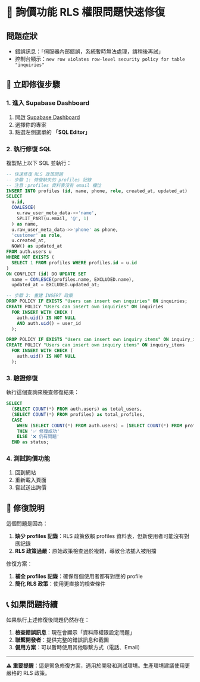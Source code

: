 # 🚨 詢價功能 RLS 權限問題快速修復

## 問題症狀
- 錯誤訊息：「伺服器內部錯誤，系統暫時無法處理，請稍後再試」
- 控制台顯示：`new row violates row-level security policy for table "inquiries"`

## 🔧 立即修復步驟

### 1. 進入 Supabase Dashboard
1. 開啟 [Supabase Dashboard](https://supabase.com/dashboard)
2. 選擇你的專案
3. 點選左側選單的 **「SQL Editor」**

### 2. 執行修復 SQL
複製貼上以下 SQL 並執行：

```sql
-- 快速修復 RLS 政策問題
-- 步驟 1: 修復缺失的 profiles 記錄
-- 注意：profiles 資料表沒有 email 欄位
INSERT INTO profiles (id, name, phone, role, created_at, updated_at)
SELECT 
  u.id, 
  COALESCE(
    u.raw_user_meta_data->>'name',
    SPLIT_PART(u.email, '@', 1)
  ) as name,
  u.raw_user_meta_data->>'phone' as phone,
  'customer' as role,
  u.created_at,
  NOW() as updated_at
FROM auth.users u
WHERE NOT EXISTS (
  SELECT 1 FROM profiles WHERE profiles.id = u.id
)
ON CONFLICT (id) DO UPDATE SET
  name = COALESCE(profiles.name, EXCLUDED.name),
  updated_at = EXCLUDED.updated_at;

-- 步驟 2: 重建 INSERT 政策
DROP POLICY IF EXISTS "Users can insert own inquiries" ON inquiries;
CREATE POLICY "Users can insert own inquiries" ON inquiries
  FOR INSERT WITH CHECK (
    auth.uid() IS NOT NULL 
    AND auth.uid() = user_id
  );

DROP POLICY IF EXISTS "Users can insert own inquiry items" ON inquiry_items;  
CREATE POLICY "Users can insert own inquiry items" ON inquiry_items
  FOR INSERT WITH CHECK (
    auth.uid() IS NOT NULL
  );
```

### 3. 驗證修復
執行這個查詢來檢查修復結果：

```sql
SELECT 
  (SELECT COUNT(*) FROM auth.users) as total_users,
  (SELECT COUNT(*) FROM profiles) as total_profiles,
  CASE 
    WHEN (SELECT COUNT(*) FROM auth.users) = (SELECT COUNT(*) FROM profiles) 
    THEN '✅ 修復成功'
    ELSE '❌ 仍有問題'
  END as status;
```

### 4. 測試詢價功能
1. 回到網站
2. 重新載入頁面
3. 嘗試送出詢價

## 🎯 修復說明

這個問題是因為：
1. **缺少 profiles 記錄**：RLS 政策依賴 profiles 資料表，但新使用者可能沒有對應記錄
2. **RLS 政策過嚴**：原始政策檢查過於複雜，導致合法插入被阻擋

修復方案：
1. **補全 profiles 記錄**：確保每個使用者都有對應的 profile
2. **簡化 RLS 政策**：使用更直接的檢查條件

## 📞 如果問題持續

如果執行上述修復後問題仍然存在：

1. **檢查錯誤訊息**：現在會顯示「資料庫權限設定問題」
2. **聯繫開發者**：提供完整的錯誤訊息和截圖
3. **備用方案**：可以暫時使用其他聯繫方式（電話、Email）

---

**⚠️ 重要提醒**：這是緊急修復方案，適用於開發和測試環境。生產環境建議使用更嚴格的 RLS 政策。